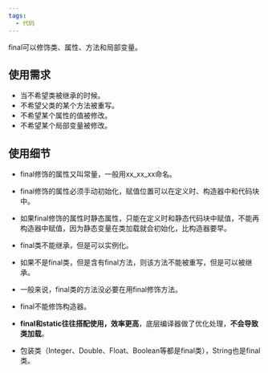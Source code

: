 ```yaml
---
tags:
  - 代码
---
```

final可以修饰类、属性、方法和局部变量。

## 使用需求

- 当不希望类被继承的时候。
- 不希望父类的某个方法被重写。
- 不希望某个属性的值被修改。
- 不希望某个局部变量被修改。

## 使用细节

- final修饰的属性又叫常量，一般用xx_xx_xx命名。
- final修饰的属性必须手动初始化，赋值位置可以在定义时、构造器中和代码块中。
- 如果final修饰的属性时静态属性，只能在定义时和静态代码块中赋值，不能再构造器中赋值，因为静态变量在类加载就会初始化，比构造器要早。
- final类不能继承，但是可以实例化。
- 如果不是final类，但是含有final方法，则该方法不能被重写，但是可以被继承。

- 一般来说，final类的方法没必要在用final修饰方法。
- final不能修饰构造器。
- **final和static往往搭配使用，效率更高**，底层编译器做了优化处理，**不会导致类加载**。
- 包装类（Integer、Double、Float、Boolean等都是final类），String也是final类。